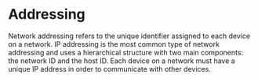 # Addressing

Network addressing refers to the unique identifier assigned to each device on a network. IP addressing is the most common type of network addressing and uses a hierarchical structure with two main components: the network ID and the host ID. Each device on a network must have a unique IP address in order to communicate with other devices.